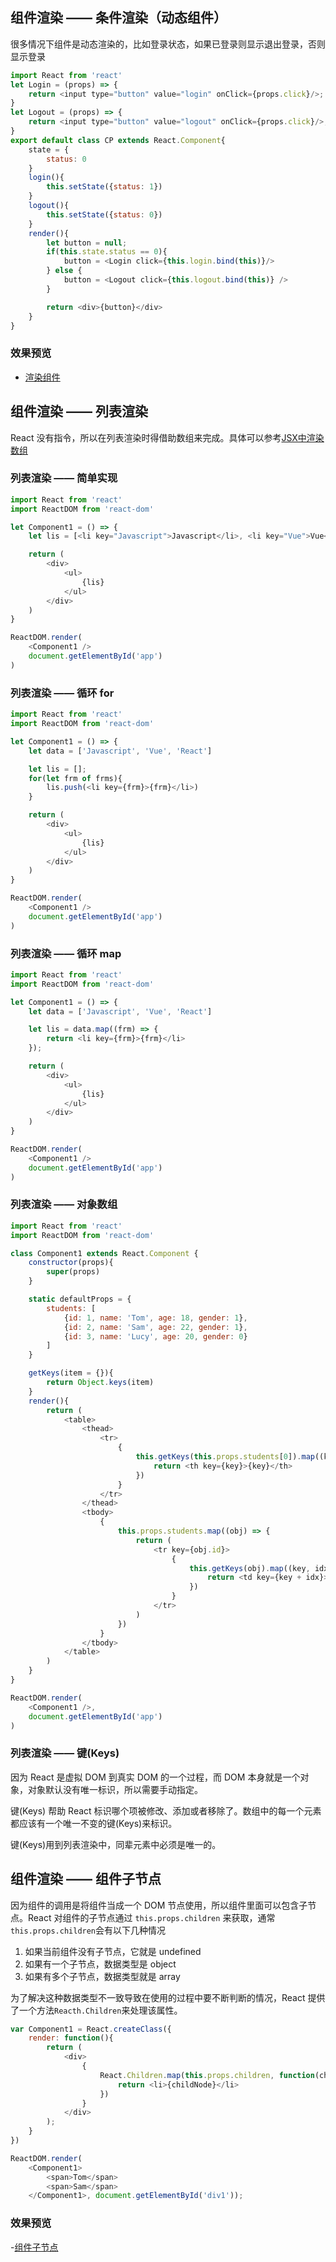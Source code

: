 ## 组件渲染 —— 条件渲染（动态组件）

很多情况下组件是动态渲染的，比如登录状态，如果已登录则显示退出登录，否则显示登录
```javascript
import React from 'react'
let Login = (props) => {
    return <input type="button" value="login" onClick={props.click}/>;
}
let Logout = (props) => {
    return <input type="button" value="logout" onClick={props.click}/>;
}
export default class CP extends React.Component{
    state = {
        status: 0
    }
    login(){
        this.setState({status: 1})
    }
    logout(){
        this.setState({status: 0})
    }
    render(){
        let button = null;
        if(this.state.status == 0){
            button = <Login click={this.login.bind(this)}/>
        } else {
            button = <Logout click={this.logout.bind(this)} />
        }

        return <div>{button}</div>
    }
}
```
### 效果预览

- [渲染组件](https://wscats.github.io/react-tutorial/react/component/src/render/condition-rendering.html)

## 组件渲染 —— 列表渲染

React 没有指令，所以在列表渲染时得借助数组来完成。具体可以参考[JSX中渲染数组](https://github.com/wscats/react-tutorial/tree/master/react/jsx#%E6%B8%B2%E6%9F%93%E6%95%B0%E7%BB%84)

### 列表渲染 —— 简单实现
```javascript
import React from 'react'
import ReactDOM from 'react-dom'

let Component1 = () => {
    let lis = [<li key="Javascript">Javascript</li>, <li key="Vue">Vue</li>, <li key="React">React</li>]

    return (
        <div>
            <ul>
                {lis}
            </ul>
        </div>
    )
}

ReactDOM.render(
    <Component1 />
    document.getElementById('app')
)
```

### 列表渲染 —— 循环 for
```javascript
import React from 'react'
import ReactDOM from 'react-dom'

let Component1 = () => {
    let data = ['Javascript', 'Vue', 'React']

    let lis = [];
    for(let frm of frms){
        lis.push(<li key={frm}>{frm}</li>)
    }

    return (
        <div>
            <ul>
                {lis}
            </ul>
        </div>
    )
}

ReactDOM.render(
    <Component1 />
    document.getElementById('app')
)
```

### 列表渲染 —— 循环 map
```javascript
import React from 'react'
import ReactDOM from 'react-dom'

let Component1 = () => {
    let data = ['Javascript', 'Vue', 'React']

    let lis = data.map((frm) => {
        return <li key={frm}>{frm}</li>
    });

    return (
        <div>
            <ul>
                {lis}
            </ul>
        </div>
    )
}

ReactDOM.render(
    <Component1 />
    document.getElementById('app')
)
```

### 列表渲染 —— 对象数组
```javascript
import React from 'react'
import ReactDOM from 'react-dom'

class Component1 extends React.Component {
    constructor(props){
        super(props)
    }

    static defaultProps = {
        students: [
            {id: 1, name: 'Tom', age: 18, gender: 1}, 
            {id: 2, name: 'Sam', age: 22, gender: 1}, 
            {id: 3, name: 'Lucy', age: 20, gender: 0}
        ]
    }

    getKeys(item = {}){
        return Object.keys(item)
    }
    render(){
        return (
            <table>
                <thead>
                    <tr>
                        {
                            this.getKeys(this.props.students[0]).map((key) => {
                                return <th key={key}>{key}</th>
                            })
                        }
                    </tr>
                </thead>
                <tbody>
                    {
                        this.props.students.map((obj) => {
                            return (
                                <tr key={obj.id}>
                                    {
                                        this.getKeys(obj).map((key, idx) => {
                                            return <td key={key + idx}>{obj[key]}</td>
                                        })
                                    }
                                </tr>
                            )
                        })
                    }
                </tbody>
            </table>
        )
    }
}

ReactDOM.render(
    <Component1 />,
    document.getElementById('app')
)
```

### 列表渲染 —— 键(Keys)
因为 React 是虚拟 DOM 到真实 DOM 的一个过程，而 DOM 本身就是一个对象，对象默认没有唯一标识，所以需要手动指定。

键(Keys) 帮助 React 标识哪个项被修改、添加或者移除了。数组中的每一个元素都应该有一个唯一不变的键(Keys)来标识。

键(Keys)用到列表渲染中，同辈元素中必须是唯一的。

## 组件渲染 —— 组件子节点
因为组件的调用是将组件当成一个 DOM 节点使用，所以组件里面可以包含子节点。React 对组件的子节点通过 `this.props.children` 来获取，通常`this.props.children`会有以下几种情况
1. 如果当前组件没有子节点，它就是 undefined
2. 如果有一个子节点，数据类型是 object
3. 如果有多个子节点，数据类型就是 array

为了解决这种数据类型不一致导致在使用的过程中要不断判断的情况，React 提供了一个方法`Reacth.Children`来处理该属性。
```javascript
var Component1 = React.createClass({
    render: function(){
        return (
            <div>                        
                {
                    React.Children.map(this.props.children, function(childNode){
                        return <li>{childNode}</li>
                    })
                }
            </div>
        );
    }
})

ReactDOM.render(
    <Component1>
        <span>Tom</span>
        <span>Sam</span>
    </Component1>, document.getElementById('div1'));
```

### 效果预览

-[组件子节点](https://wscats.github.io/react-tutorial/react/component/src/props/props.html)